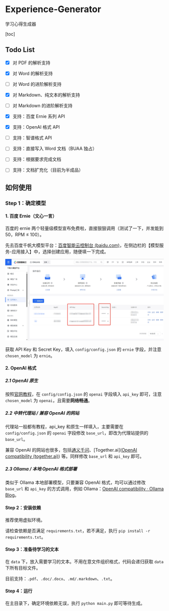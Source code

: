 # Experience-Generator
学习心得生成器

[toc]



## Todo List

- [x] 对 PDF 的解析支持
- [x] 对 Word 的解析支持
- [ ] 对 Word 的进阶解析支持
- [x] 对 Markdown、纯文本的解析支持
- [ ] 对 Markdown 的进阶解析支持
- [x] 支持：百度 Ernie 系列 API
- [x] 支持：OpenAI 格式 API
- [ ] 支持：智谱格式 API
- [ ] 支持：直接写入 Word 文档（BUAA 独占）
- [ ] 支持：根据要求完成文档
- [ ] 支持：文档扩充化（目前为半成品）



## 如何使用

### Step 1：确定模型

#### 1. 百度 Ernie（文心一言）

百度的 ernie 两个轻量级模型宣布免费啦，直接狠狠调用（测试了一下，并发能到 50，RPM ≤ 100）。

先去百度千帆大模型平台：[百度智能云控制台 (baidu.com)](https://console.bce.baidu.com/qianfan/overview)，在侧边栏的【模型服务-应用接入】中，选择创建应用，随便填一下完成。

![qianfan](static/img/qianfan.png)

获取 API Key 和 Secret Key，填入 `config/config.json` 的 `ernie` 字段，并注意 `chosen_model` 为 `ernie`。



#### 2. OpenAI 格式

##### 2.1 OpenAI 原生

按照[官网教程](https://platform.openai.com/docs/quickstart)，在 `config/config.json` 的 `openai` 字段填入 `api_key` 即可，注意 `chosen_model` 为 `openai`，且需要**网络畅通**。

##### 2.2 中转代理站 / 兼容 OpenAI 的网站

代理站一般都有教程，api_key 和原生一样填入，主要需要在 `config/config.json` 的 `openai` 字段修改 `base_url`，即改为代理站提供的 `base_url`。

兼容 OpenAI 的网站也很多，包括[通义千问](https://help.aliyun.com/zh/dashscope/developer-reference/compatibility-of-openai-with-dashscope/)、[Together.ai]([OpenAI compatibility (together.ai)](https://docs.together.ai/docs/openai-api-compatibility)) 等。同样修改 `base_url` 和 `api_key` 即可。

##### 2.3 Ollama / 本地 OpenAI 格式部署

类似于 Ollama 本地部署模型，只要兼容 OpenAI 格式，均可以通过修改 `base_url` 和 `api_key` 的方式调用，例如 Ollama：[OpenAI compatibility · Ollama Blog](https://ollama.com/blog/openai-compatibility)。



#### Step 2：安装依赖

推荐使用虚拟环境。

请检查依赖是否满足 `requirements.txt`，若不满足，执行 `pip install -r requirements.txt`。



#### Step 3：准备待学习的文本

在 `data` 下，放入需要学习的文本。不用在意文件组织格式，代码会递归获取 `data` 下所有目标文件。

目前支持：`.pdf`、`.doc/.docx`、`.md/.markdown`、`.txt`。



#### Step 4：运行

在主目录下，确定环境依赖无误，执行 `python main.py` 即可等待生成。

